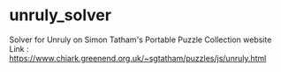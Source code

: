 # unruly_solver
Solver for Unruly on Simon Tatham's Portable Puzzle Collection website
Link : https://www.chiark.greenend.org.uk/~sgtatham/puzzles/js/unruly.html
